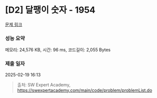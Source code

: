 # [D2] 달팽이 숫자 - 1954 

[문제 링크](https://swexpertacademy.com/main/code/problem/problemDetail.do?contestProbId=AV5PobmqAPoDFAUq) 

### 성능 요약

메모리: 24,576 KB, 시간: 96 ms, 코드길이: 2,055 Bytes

### 제출 일자

2025-02-19 16:13



> 출처: SW Expert Academy, https://swexpertacademy.com/main/code/problem/problemList.do